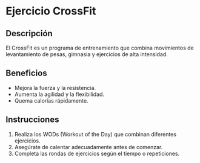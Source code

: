 # Ejercicio CrossFit

## Descripción
El CrossFit es un programa de entrenamiento que combina movimientos de levantamiento de pesas, gimnasia y ejercicios de alta intensidad.

## Beneficios
- Mejora la fuerza y la resistencia.
- Aumenta la agilidad y la flexibilidad.
- Quema calorías rápidamente.

## Instrucciones
1. Realiza los WODs (Workout of the Day) que combinan diferentes ejercicios.
2. Asegúrate de calentar adecuadamente antes de comenzar.
3. Completa las rondas de ejercicios según el tiempo o repeticiones.
